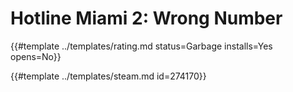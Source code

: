 # Hotline Miami 2: Wrong Number
<!-- script:Aliases [
    "Hotline Miami 2",
    "Hotline Miami 2 Wrong Number",
    "Hotline Miami II",
    "Hotline Miami II Wrong Number",
    "Hotline Miami II: Wrong Number"
] -->

{{#template ../templates/rating.md status=Garbage installs=Yes opens=No}}

{{#template ../templates/steam.md id=274170}}
